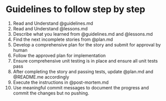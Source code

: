 # Guidelines to follow step by step

1. Read and Understand @guidelines.md 
2. Read and Understand @lessons.md 
3. Describe what you learned from @guidelines.md and @lessons.md
4. Find the next incomplete stories from @plan.md
5. Develop a comprehensive plan for the story and submit for approval by human
6. Follow the approved plan for implementation
7. Ensure comprehensive unit testing is in place and ensure all unit tests pass
8. After completing the story and passing tests, update @plan.md and @README.me accordingly
9. Execute the instructions in @post-mortem.md 
10. Use meaningful commit messages to document the progress and commit the changes but no pushing.
